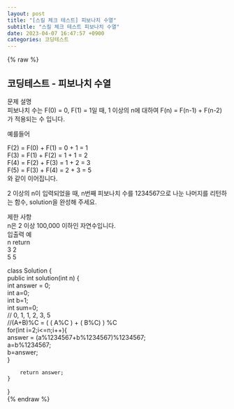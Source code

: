 ```yaml
---  
layout: post  
title: "[스킬 체크 테스트] 피보나치 수열"  
subtitle: "스킬 체크 테스트 피보나치 수열"  
date: 2023-04-07 16:47:57 +0900  
categories: 코딩테스트  
---  
```

{% raw %}  
## 코딩테스트 - 피보나치 수열  
  
문제 설명  
피보나치 수는 F(0) = 0, F(1) = 1일 때, 1 이상의 n에 대하여 F(n) = F(n-1) + F(n-2) 가 적용되는 수 입니다.  
  
예를들어  
  
F(2) = F(0) + F(1) = 0 + 1 = 1  
F(3) = F(1) + F(2) = 1 + 1 = 2  
F(4) = F(2) + F(3) = 1 + 2 = 3  
F(5) = F(3) + F(4) = 2 + 3 = 5  
와 같이 이어집니다.  
  
2 이상의 n이 입력되었을 때, n번째 피보나치 수를 1234567으로 나눈 나머지를 리턴하는 함수, solution을 완성해 주세요.  
  
제한 사항  
n은 2 이상 100,000 이하인 자연수입니다.  
입출력 예  
n	return  
3	2  
5	5  
  
class Solution {  
    public int solution(int n) {  
        int answer = 0;  
        int a=0;  
        int b=1;  
        int sum=0;  
        // 0, 1, 1, 2, 3, 5  
        //(A+B)%C = ( ( A%C ) + ( B%C) ) %C  
        for(int i=2;i<=n;i++){  
            answer = (a%1234567+b%1234567)%1234567;  
            a=b%1234567;  
            b=answer;  
        }  
  
        return answer;  
    }  
}  
{% endraw %}